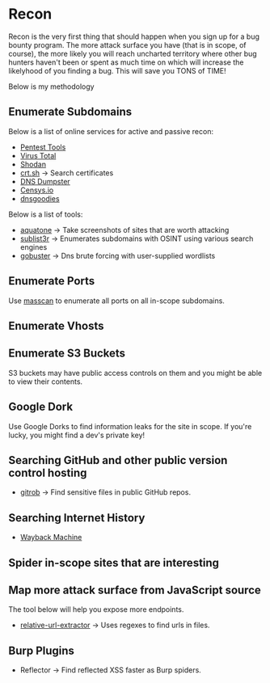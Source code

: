 # Recon

Recon is the very first thing that should happen when you sign up for a bug bounty program.
The more attack surface you have (that is in scope, of course), the more likely you will reach
uncharted territory where other bug hunters haven't been or spent as much time on which will
increase the likelyhood of you finding a bug. This will save you TONS of TIME!

Below is my methodology

## Enumerate Subdomains

Below is a list of online services for active and passive recon:

* [Pentest Tools](https://pentest-tools.com/)
* [Virus Total](https://virustotal.com/)
* [Shodan](https://www.shodan.io/)
* [crt.sh](https://crt.sh/) -> Search certificates
* [DNS Dumpster](https://dnsdumpster.com/)
* [Censys.io](https://censys.io)
* [dnsgoodies](http://dnsgoodies.com)

Below is a list of tools:

* [aquatone](https://github.com/michenriksen/aquatone) -> Take screenshots of sites that are worth attacking
* [sublist3r](https://github.com/aboul3la/Sublist3r) -> Enumerates subdomains with OSINT using various search engines
* [gobuster](https://github.com/OJ/gobuster) -> Dns brute forcing with user-supplied wordlists

## Enumerate Ports

Use [masscan](https://github.com/robertdavidgraham/masscan) to enumerate all ports on all in-scope subdomains.

## Enumerate Vhosts

## Enumerate S3 Buckets

S3 buckets may have public access controls on them and you might be able to view their contents.

## Google Dork

Use Google Dorks to find information leaks for the site in scope. If you're lucky, you might find a dev's private key!

## Searching GitHub and other public version control hosting

* [gitrob](https://github.com/michenriksen/gitrob) -> Find sensitive files in public GitHub repos.

## Searching Internet History

* [Wayback Machine](ttps://web.archive.org/)

## Spider in-scope sites that are interesting

## Map more attack surface from JavaScript source

The tool below will help you expose more endpoints.

* [relative-url-extractor](https://github.com/jobertabma/relative-url-extractor) -> Uses regexes to find urls in files.

## Burp Plugins

* Reflector -> Find reflected XSS faster as Burp spiders.

